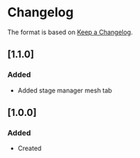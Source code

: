 # Changelog
The format is based on [Keep a Changelog](https://keepachangelog.com/en/1.0.0/).

## [1.1.0]
### Added
- Added stage manager mesh tab

## [1.0.0]
### Added
- Created
